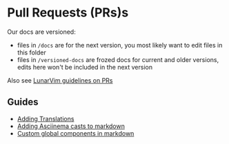 # Pull Requests (PRs)s
Our docs are versioned:
- files in `/docs` are for the next version, you most likely want to edit files in this folder
- files in `/versioned-docs` are frozed docs for current and older versions, edits here won't be included in the next version

Also see [LunarVim guidelines on PRs](https://github.com/LunarVim/LunarVim/blob/master/CONTRIBUTING.md#pull-requests-prs)

## Guides

* [Adding Translations](https://github.com/LunarVim/lunarvim.org/pull/230)  
* [Adding Asciinema casts to markdown](https://github.com/LunarVim/lunarvim.org/pull/242)  
* [Custom global components in markdown](https://github.com/LunarVim/lunarvim.org/blob/7c6fb0d62c3f5a7f163505448c4b21bbb28bda7d/src/theme/MDXComponents.js#L8)
